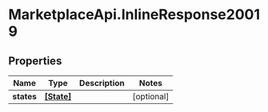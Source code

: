 # MarketplaceApi.InlineResponse20019

## Properties
Name | Type | Description | Notes
------------ | ------------- | ------------- | -------------
**states** | [**[State]**](State.md) |  | [optional] 


